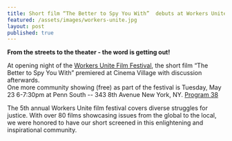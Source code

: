 ```yaml
---
title: Short film “The Better to Spy You With”  debuts at Workers Unite Film Festival, May 5-25
featured: /assets/images/workers-unite.jpg
layout: post
published: true
---
```

**From the streets to the theater - the word is getting out!**

At opening night of the [Workers Unite Film Festival](http://www.workersunitefilmfestival.org/festival-calendar-2017), 
the short film “The Better to Spy You With” premiered at Cinema Village with discussion afterwards.  
One more community showing (free) as part of the festival is Tuesday, May 23 6-7:30pm at Penn South -- 343 8th Avenue New York, NY.  [Program 38](rkersunitefilmfestival.org/festival-calendar-2017/2017/4/21/program-38-reykjavik-rising-icelands-untold-uprising-solidarity-at-penn-south?rq=rethink)

The 5th annual Workers Unite film festival covers diverse struggles for justice. With over 80 films showcasing issues from the global to the local, we were honored to have our short screened in this enlightening and inspirational community.
